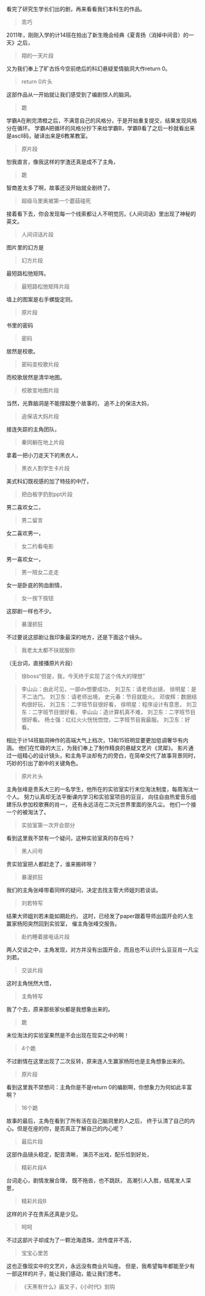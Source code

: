 看完了研究生学长们出的剧，再来看看我们本科生的作品。
> 乖巧

2011年，刚刚入学的计14班在拍出了新生晚会经典《夏青扬（消掉中间音）的一天》之后，
> 翔的一天片段

又为我们奉上了旷古烁今空前绝后的科幻悬疑爱情脑洞大作return 0。
> return 0片头

这部作品从一开始就让我们感受到了编剧惊人的脑洞。
> 跪

学霸A在刷完清橙之后，不满意自己的风格分，于是开始重复提交，结果发现风格分在循环。
学霸A把循环的风格分抄下来给学霸B，学霸B看了之后一秒就看出来是ascII码，破译出来是6教某教室。
> 原片段

恕我直言，像我这样的学渣还真是成不了主角，
> 跪

智商差太多了啊，故事还没开始就全剧终了。
> 超级马里奥被第一个蘑菇碰死

接着看下去，你会发现每一个线索都让人不明觉厉。《人间词话》里出现了神秘的英文。
> 人间词话片段

图片里的幻方是
> 幻方片段

最短路松弛矩阵。
> 最短路松弛矩阵片段

墙上的图案是右手螺旋定则。
> 原片段

书里的密码
> 密码

居然是校歌。
> 密码变校歌片段

而校歌居然是清华地图。
> 校歌变地图片段

当然，光靠脑洞是不能撑起整个故事的，
追不上的保洁大妈，
> 追保洁大妈片段

接连失踪的主角团队，
> 秦同躺在地上片段

拿着一把小刀走天下的黑衣人，
> 黑衣人割学生卡片段

美式科幻既视感的加了特技的中厅，
> 把白板字扔到ppt片段

男二喜欢女二，
> 男二留言

女二喜欢男一，
> 女二约看电影

男一喜欢女一，
> 男一陪女二走走

女一是卧底的狗血剧情，
> 女一按下按钮

这部剧一样也不少。
> 暴漫抓狂

不过要说这部剧让我印象最深的地方，还是下面这个镜头。
> 我老太太都不扶就服你

（无台词，直接播原片片段）
> 徐boss“但是，我，今天终于实现了这个伟大的理想”

> 李山山：由此可见，一部dv想要成功，
> 刘卫东：请老师出镜，
> 徐明星：是不二法门。
> 刘卫东：请老师出境，
> 史元春：节目就能火。
> 邓俊辉：数据结构很好玩，
> 刘卫东：二字班节目很好看，
> 徐明星：程序设计有意思，
> 刘卫东：二字班节目很好看，
> 李山山：造计算机真不难，
> 刘卫东：二字班节目很好看。
> 杨士强：红红火火恍恍惚惚，二字班节目我最服。
> 刘卫东：好看。

相比于计14班脑洞神作的高端大气上档次，13和15班明显要更加低调奢华有内涵。
他们在忙碌的大三，为我们奉上了制作精良的悬疑文艺片《灵犀》。
影片通过一组精心的设计镜头，和主角平淡却有力的旁白，在简单交代了故事背景同时，巧妙的引出了剧中的关键角色。
> 原片片头

主角张峰是贵系大三的一名学生，他所在的实验室实行末位淘汰制度，每周淘汰一个人。
努力认真却无法平衡课内学习和实验室项目的豆豆，
向往自由热爱音乐组建乐队参加校歌赛的肖一，
还有永远活在二次元世界里面的张凡尘。
他们一个接一个的被淘汰了。
> 实验室第一次开会部分

看到这里我不禁有一个疑问，这种实验室真的存在吗？
> 黑人问号

贵实验室把人都赶走了，谁来搬砖呀？
> 暴漫抓狂

我们的主角张峰带着同样的疑问，决定去找主管大师姐刘若谈谈。
> 刘若特写

结果大师姐刘若未能如期赴约，
这时，已经发了paper跟着导师出国开会的人生赢家杨阳突然回到实验室，
催主角张峰交报告。
> 赴约睡着接电话片段

两人交谈之中，主角发现，对方并没有出国开会，而且也不认识什么豆豆肖一凡尘刘若。
> 交谈片段

这时主角恍然大悟，
> 主角特写

我了个去，原来那些家伙都是我想象出来的。
> 跪

末位淘汰的实验室果然是不会出现在现实之中的啊！
> 4个跪

不过剧情在这里出现了二次反转，原来连人生赢家杨阳也是主角想象出来的。
> 原片段

看到这里我不禁想问：主角你是不是return 0的编剧啊，你想象力为何如此丰富啊？
> 16个跪

故事的最后，主角在看到了所有活在自己脑洞里的人之后，
终于认清了自己的内心。但是在座的你，是否真正了解自己的内心呢？
> 最后片段

这部作品镜头稳定，配音清晰，
演员不出戏，配乐恰到好处，
> 精彩片段A

台词走心，剧情发展合理，
既不拖沓，也不跳跃，
高潮引人入胜，结尾发人深思，
> 精彩片段B

这样的片子在贵系还真是少见。
> 呵呵

不过这部片子却成为了一颗沧海遗珠，流传度并不高，
> 宝宝心里苦

这也正像现实中的文艺片，永远没有商业片叫座。
但是，我希望每年都能至少有一部这样的片子，能让我们感动，能让我们思考。
> 《天黑有什么》画叉子，《小时代》划钩